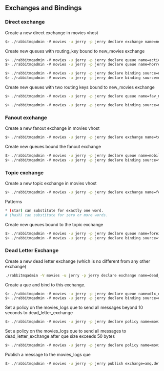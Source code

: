 ## Exchanges and Bindings


### Direct exchange
Create a new direct exchange in movies vhost
```sh
$> ./rabbitmqadmin -V movies -u jerry -p jerry declare exchange name=new_movies_exchange type=direct
```

Create new queues with routing_key bound to new_movies exchange
```sh
$> ./rabbitmqadmin -V movies -u jerry -p jerry declare queue name=action_movies_que
$> ./rabbitmqadmin -V movies -u jerry -p jerry declare queue name=horror_movies_que
```

```sh
$> ./rabbitmqadmin -V movies -u jerry -p jerry declare binding source=new_movies_exchange destination=action_movies_que routing_key=action
$> ./rabbitmqadmin -V movies -u jerry -p jerry declare binding source=new_movies_exchange destination=horror_movies_que routing_key=horror
```

Create new queues with two routing keys bound to new_movies exchange
```sh
$> ./rabbitmqadmin -V movies -u jerry -p jerry declare queue name=fav_movies_que
```

```sh
$> ./rabbitmqadmin -V movies -u jerry -p jerry declare binding source=new_movies_exchange destination=fav_movies_que routing_key=action routing_key=horror
```

### Fanout exchange

Create a new fanout exchange in movies vhost
```sh
$> ./rabbitmqadmin -V movies -u jerry -p jerry declare exchange name=top_reviews_exchange type=fanout
```

Create new queues bound the fanout exchange
```sh
$> ./rabbitmqadmin -V movies -u jerry -p jerry declare queue name=mobile_top_reviews
$> ./rabbitmqadmin -V movies -u jerry -p jerry declare binding source=top_reviews_exchange destination=mobile_top_reviews
```

### Topic exchange
Create a new topic exchange in movies vhost
```sh
$> ./rabbitmqadmin -V movies -u jerry -p jerry declare exchange name=foreign_movies_exchange type=topic
```

Patterns
```sh
* (star) can substitute for exactly one word.
# (hash) can substitute for zero or more words.
```

Create new queues bound to the topic exchange
```sh
$> ./rabbitmqadmin -V movies -u jerry -p jerry declare queue name=foreign_action_que
$> ./rabbitmqadmin -V movies -u jerry -p jerry declare binding source=foreign_movies_exchange destination=foreign_action_que routing_key="*.*.action"
```

### Dead Letter Exchange
Create a new dead letter exchange (which is no different from any other exchange)
```sh
./rabbitmqadmin -V movies -u jerry -p jerry declare exchange name=dead_letter_exchange type=fanout
```

Create a que and bind to this exchange.
```sh
$> ./rabbitmqadmin -V movies -u jerry -p jerry declare queue name=dlx_que
$> ./rabbitmqadmin -V movies -u jerry -p jerry declare binding source=dead_letter_exchange destination=dlx_que
```

Set a policy on the movies_logs que to send all messages beyond 10 seconds to dead_letter_exchange
```sh
$> ./rabbitmqadmin -V movies -u jerry -p jerry declare policy name=movies_ttl pattern=^movie_logs$ definition="{\"dead-letter-exchange\":\"dead_letter_exchange\",\"message-ttl\":20000}" apply-to=queues
```

Set a policy on the movies_logs que to send all messages to dead_letter_exchange after que size exceeds 50 bytes
```sh
$> ./rabbitmqadmin -V movies -u jerry -p jerry declare policy name=movies_msgsize pattern=^movies_logs$ definition="{\"dead-letter-exchange\":\"dead_letter_exchange\",\"max-length-bytes\":50}" apply-to=queues
```

Publish a message to the movies_logs que
```sh
$> ./rabbitmqadmin -V movies -u jerry -p jerry publish exchange=amq.default routing_key=movies_logs payload="hello, world"
```
